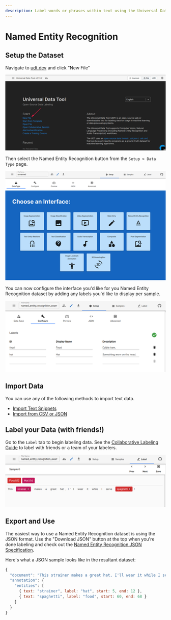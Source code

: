 ```yaml
---
description: Label words or phrases within text using the Universal Data Tool
---
```


# Named Entity Recognition

## Setup the Dataset

Navigate to [udt.dev](https://udt.dev) and click "New File"

![Click &quot;New File&quot; on udt.dev](../.gitbook/assets/image%20%2815%29.png)

Then select the Named Entity Recognition button from the `Setup > Data Type` page.

![Select Named Entity Recognition when choosing an interface](../.gitbook/assets/image%20%2822%29.png)

You can now configure the interface you'd like for you Named Entity Recognition dataset by adding any labels you'd like to display per sample.

![Named Entity Recognition Configuration](../.gitbook/assets/image%20%2861%29.png)

## Import Data

You can use any of the following methods to import text data.

* [Import Text Snippets](../importing-data/import-text-snippets.md)
* [Import from CSV or JSON](../importing-data/import-from-csv-or-json.md)

## Label your Data \(with friends!\)

Go to the `Label` tab to begin labeling data. See the [Collaborative Labeling Guide](../collaborative-labeling.md) to label with friends or a team of your labelers.

![Named Entity Recognition Example Interface](../.gitbook/assets/image%20%2860%29.png)

## Export and Use

The easiest way to use a Named Entity Recognition dataset is using the JSON format. Use the "Download JSON" button at the top when you're done labeling and check out the [Named Entity Recognition JSON Specification](https://github.com/UniversalDataTool/udt-format/blob/master/interfaces/text_entity_recognition.md).

Here's what a JSON sample looks like in the resultant dataset:

```javascript
{
  "document": "This strainer makes a great hat, I'll wear it while I serve spaghetti",
  "annotation": {
    "entities": [
      { text: "strainer", label: "hat", start: 5, end: 12 },
      { text: "spaghetti", label: "food", start: 60, end: 68 }
    ]
  }
}
```

